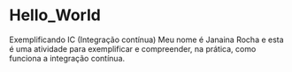 # Hello_World
Exemplificando IC (Integração contínua)
Meu nome é Janaina Rocha e esta é uma atividade para exemplificar e compreender, na prática, como funciona a integração contínua.

